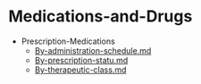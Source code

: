 
# Medications-and-Drugs

- Prescription-Medications
  - [By-administration-schedule.md](./By-administration-schedule.md)
  - [By-prescription-statu.md](./By-prescription-statu.md)
  - [By-therapeutic-class.md](./By-therapeutic-class.md)

